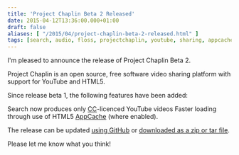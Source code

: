 ```yaml
---
title: 'Project Chaplin Beta 2 Released'
date: 2015-04-12T13:36:00.000+01:00
draft: false
aliases: [ "/2015/04/project-chaplin-beta-2-released.html" ]
tags: [search, audio, floss, projectchaplin, youtube, sharing, appcache, cc, videos, oss, free software, chaplin, open source, open, import, creativecommons, html5, video, github, project]
---
```


I'm pleased to announce the release of Project Chaplin Beta 2.

Project Chaplin is an open source, free software video sharing platform with support for YouTube and HTML5.

Since release beta 1, the following features have been added:

Search now produces only [CC](https://creativecommons.org/)\-licenced YouTube videos
Faster loading through use of HTML5 [AppCache](http://www.html5rocks.com/en/tutorials/appcache/beginner/) (where enabled).

The release can be updated [using GitHub](https://github.com/dandart/projectchaplin) or [downloaded as a zip or tar file](https://github.com/dandart/projectchaplin/releases/tag/beta2).

Please let me know what you think!